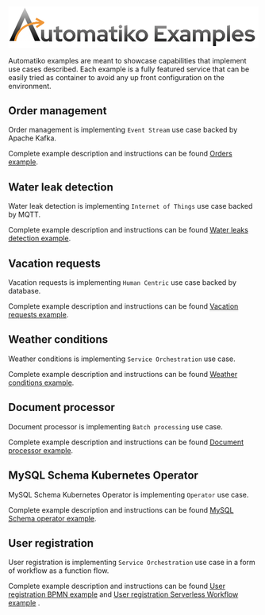 <p align="center">
    <img src="img/automatiko-examples.png" width="700px" alt="Automatiko Examples"/>
</p>

Automatiko examples are meant to showcase capabilities that implement
use cases described. Each example is a fully featured service that can be
easily tried as container to avoid any up front configuration on the environment.

## Order management

Order management is implementing `Event Stream` use case backed by Apache Kafka.

Complete example description and instructions can be
found [Orders example](event-streams-orders).


## Water leak detection

Water leak detection is implementing `Internet of Things` use case backed by MQTT.

Complete example description and instructions can be
found [Water leaks detection example](event-streams-sensors).

## Vacation requests

Vacation requests is implementing `Human Centric` use case backed by database.

Complete example description and instructions can be
found [Vacation requests example](vacation-requests).

## Weather conditions

Weather conditions is implementing `Service Orchestration` use case.

Complete example description and instructions can be
found [Weather conditions example](weather-conditions).

## Document processor

Document processor is implementing `Batch processing` use case.

Complete example description and instructions can be
found [Document processor example](document-processor).

## MySQL Schema Kubernetes Operator

MySQL Schema Kubernetes Operator is implementing `Operator` use case.

Complete example description and instructions can be
found [MySQL Schema operator example](mysql-operator).

## User registration

User registration is implementing `Service Orchestration` use case in a form of
workflow as a function flow.

Complete example description and instructions can be
found [User registration BPMN example](user-registration) and
[User registration Serverless Workflow example](user-registration-sw) .
